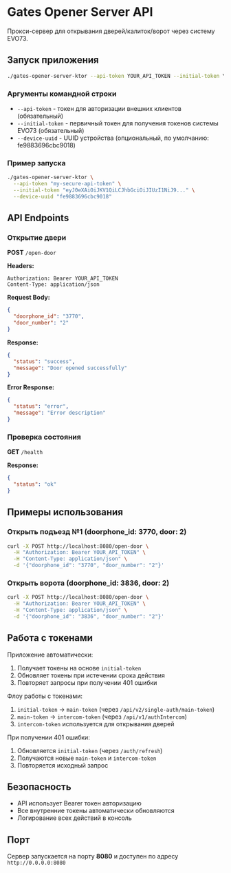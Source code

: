 # Gates Opener Server API

Прокси-сервер для открывания дверей/калиток/ворот через систему EVO73.

## Запуск приложения

```bash
./gates-opener-server-ktor --api-token YOUR_API_TOKEN --initial-token YOUR_INITIAL_TOKEN
```

### Аргументы командной строки

- `--api-token` - токен для авторизации внешних клиентов (обязательный)
- `--initial-token` - первичный токен для получения токенов системы EVO73 (обязательный) 
- `--device-uuid` - UUID устройства (опциональный, по умолчанию: fe9883696cbc9018)

### Пример запуска

```bash
./gates-opener-server-ktor \
  --api-token "my-secure-api-token" \
  --initial-token "eyJ0eXAiOiJKV1QiLCJhbGciOiJIUzI1NiJ9..." \
  --device-uuid "fe9883696cbc9018"
```

## API Endpoints

### Открытие двери

**POST** `/open-door`

**Headers:**
```
Authorization: Bearer YOUR_API_TOKEN
Content-Type: application/json
```

**Request Body:**
```json
{
  "doorphone_id": "3770",
  "door_number": "2"
}
```

**Response:**
```json
{
  "status": "success",
  "message": "Door opened successfully"
}
```

**Error Response:**
```json
{
  "status": "error", 
  "message": "Error description"
}
```

### Проверка состояния

**GET** `/health`

**Response:**
```json
{
  "status": "ok"
}
```

## Примеры использования

### Открыть подъезд №1 (doorphone_id: 3770, door: 2)

```bash
curl -X POST http://localhost:8080/open-door \
  -H "Authorization: Bearer YOUR_API_TOKEN" \
  -H "Content-Type: application/json" \
  -d '{"doorphone_id": "3770", "door_number": "2"}'
```

### Открыть ворота (doorphone_id: 3836, door: 2)

```bash
curl -X POST http://localhost:8080/open-door \
  -H "Authorization: Bearer YOUR_API_TOKEN" \
  -H "Content-Type: application/json" \
  -d '{"doorphone_id": "3836", "door_number": "2"}'
```

## Работа с токенами

Приложение автоматически:
1. Получает токены на основе `initial-token`
2. Обновляет токены при истечении срока действия
3. Повторяет запросы при получении 401 ошибки

Флоу работы с токенами:
1. `initial-token` → `main-token` (через `/api/v2/single-auth/main-token`)
2. `main-token` → `intercom-token` (через `/api/v1/authIntercom`)
3. `intercom-token` используется для открывания дверей

При получении 401 ошибки:
1. Обновляется `initial-token` (через `/auth/refresh`)
2. Получаются новые `main-token` и `intercom-token`
3. Повторяется исходный запрос

## Безопасность

- API использует Bearer токен авторизацию
- Все внутренние токены автоматически обновляются
- Логирование всех действий в консоль

## Порт

Сервер запускается на порту **8080** и доступен по адресу `http://0.0.0.0:8080`
